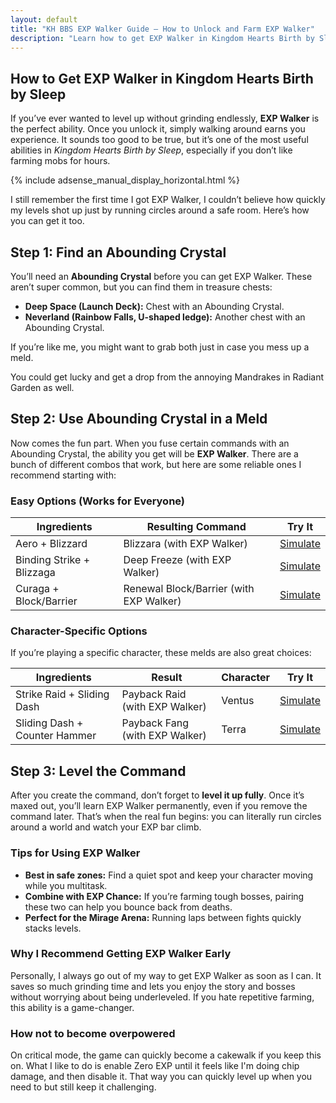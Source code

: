 ```yaml
---
layout: default
title: "KH BBS EXP Walker Guide – How to Unlock and Farm EXP Walker"
description: "Learn how to get EXP Walker in Kingdom Hearts Birth by Sleep. Step-by-step melding guide, farming tips, and why this passive ability is a must-have."
---
```


<section id="why-content">
  <div class="container">
    <div class="text">
      <h1>How to Get EXP Walker in Kingdom Hearts Birth by Sleep</h1>
      <p>If you’ve ever wanted to level up without grinding endlessly, <strong>EXP Walker</strong> is the perfect ability. 
      Once you unlock it, simply walking around earns you experience. It sounds too good to be true, but it’s one of the 
      most useful abilities in <em>Kingdom Hearts Birth by Sleep</em>, especially if you don’t like farming mobs for hours.</p>
      <div class="ad-wrapper-responsive">
          {% include adsense_manual_display_horizontal.html %}
      </div>
      <p>I still remember the first time I got EXP Walker, I couldn’t believe how quickly my levels shot up just by running 
      circles around a safe room. Here’s how you can get it too.</p>
      <h2>Step 1: Find an Abounding Crystal</h2>
      <p>You’ll need an <strong>Abounding Crystal</strong> before you can get EXP Walker. These aren’t super common, but you can 
      find them in treasure chests:</p>
      <ul>
        <li><strong>Deep Space (Launch Deck):</strong> Chest with an Abounding Crystal.</li>
        <li><strong>Neverland (Rainbow Falls, U-shaped ledge):</strong> Another chest with an Abounding Crystal.</li>
      </ul>
      <p>If you’re like me, you might want to grab both just in case you mess up a meld.</p>
      <p>You could get lucky and get a drop from the annoying Mandrakes in Radiant Garden as well.</p>
      <h2>Step 2: Use Abounding Crystal in a Meld</h2>
      <p>Now comes the fun part. When you fuse certain commands with an Abounding Crystal, the ability you get will 
      be <strong>EXP Walker</strong>. There are a bunch of different combos that work, but here are some reliable ones 
      I recommend starting with:</p>
      <h3>Easy Options (Works for Everyone)</h3>
      <table>
        <thead>
          <tr>
            <th>Ingredients</th>
            <th>Resulting Command</th>
            <th>Try It</th>
          </tr>
        </thead>
        <tbody>
          <tr>
            <td data-label="Ingredients">Aero + Blizzard</td>
            <td data-label="Result">Blizzara (with EXP Walker)</td>
            <td><a href="/?mode=simulator&cmd1=Aero&cmd2=Blizzard&crystal=Abounding">Simulate</a></td>
          </tr>
          <tr>
            <td data-label="Ingredients">Binding Strike + Blizzaga</td>
            <td data-label="Result">Deep Freeze (with EXP Walker)</td>
            <td data-label="Try it"><a href="/?mode=simulator&cmd1=Binding%20Strike&cmd2=Blizzaga&crystal=Abounding">Simulate</a></td>
          </tr>
          <tr>
            <td data-label="Ingredients">Curaga + Block/Barrier</td>
            <td data-label="Result">Renewal Block/Barrier (with EXP Walker)</td>
            <td data-label="Try it"><a href="/?mode=simulator&cmd1=Curaga&cmd2=Block&crystal=Abounding">Simulate</a></td>
          </tr>
        </tbody>
      </table>
      <h3>Character-Specific Options</h3>
      <p>If you’re playing a specific character, these melds are also great choices:</p>
      <table>
        <thead>
          <tr>
            <th>Ingredients</th>
            <th>Result</th>
            <th>Character</th>
            <th>Try It</th>
          </tr>
        </thead>
        <tbody>
          <tr>
            <td data-label="Ingredients">Strike Raid + Sliding Dash</td>
            <td data-label="Result">Payback Raid (with EXP Walker)</td>
            <td data-label="Character">Ventus</td>
            <td data-label="Try it"><a href="/?mode=simulator&cmd1=Strike%20Raid&cmd2=Sliding%20Dash&crystal=Abounding">Simulate</a></td>
          </tr>
          <tr>
            <td data-label="Ingredients">Sliding Dash + Counter Hammer</td>
            <td data-label="Result">Payback Fang (with EXP Walker)</td>
            <td data-label="Character">Terra</td>
            <td data-label="Try it"><a href="/?mode=simulator&cmd1=Sliding%20Dash&cmd2=Counter%20Hammer&crystal=Abounding">Simulate</a></td>
          </tr>
        </tbody>
      </table>
      <h2>Step 3: Level the Command</h2>
      <p>After you create the command, don’t forget to <strong>level it up fully</strong>. Once it’s maxed out, you’ll 
      learn EXP Walker permanently, even if you remove the command later. That’s when the real fun begins: you can 
      literally run circles around a world and watch your EXP bar climb.</p>
      <h3>Tips for Using EXP Walker</h3>
      <ul>
        <li><strong>Best in safe zones:</strong> Find a quiet spot and keep your character moving while you multitask.</li>
        <li><strong>Combine with EXP Chance:</strong> If you’re farming tough bosses, pairing these two can help you bounce back from deaths.</li>
        <li><strong>Perfect for the Mirage Arena:</strong> Running laps between fights quickly stacks levels.</li>
      </ul>
      <h3>Why I Recommend Getting EXP Walker Early</h3>
      <p>Personally, I always go out of my way to get EXP Walker as soon as I can. It saves so much grinding time and lets you 
      enjoy the story and bosses without worrying about being underleveled. If you hate repetitive farming, this ability is 
      a game-changer.</p>
      <h3>How not to become overpowered</h3>
      <p>On critical mode, the game can quickly become a cakewalk if you keep this on. What I like to do is enable Zero EXP until it feels like I'm doing chip damage, and then disable it. That way you can quickly level up when you need to but still keep it challenging.</p>
    </div>
  </div>
</section>

